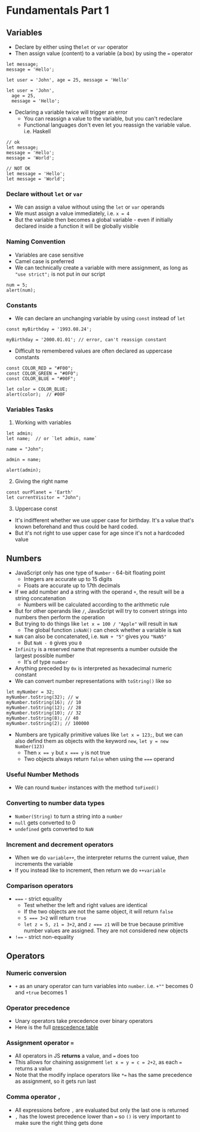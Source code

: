 # Fundamentals Part 1
## Variables
* Declare by either using the`let` or `var` operator
* Then assign value (content) to a variable (a box) by using the `=` operator
```
let message;
message = 'Hello';

let user = 'John', age = 25, message = 'Hello'

let user = 'John',
  age = 25,
  message = 'Hello';
```
* Declaring a variable twice will trigger an error
    * You can reassign a value to the variable, but you can't redeclare
    * Functional languages don't even let you reassign the variable value. i.e. Haskell
```
// ok
let message;
message = 'Hello';
message = 'World';

// NOT OK
let message = 'Hello';
let message = 'World';
```
### Declare without `let` or `var`
* We can assign a value without using the `let` or `var` operands
* We must assign a value immediately, i.e. `x = 4`
* But the variable then becomes a global variable - even if initially declared inside a function it will be globally visible

### Naming Convention
* Variables are case sensitive
* Camel case is preferred
* We can technically create a variable with mere assignment, as long as `"use strict";` is not put in our script
```
num = 5;
alert(num);
```
### Constants
* We can declare an unchanging variable by using `const` instead of `let`
```
const myBirthday = '1993.08.24';

myBirthday = '2000.01.01'; // error, can't reassign constant
```
* Difficult to remembered values are often declared as uppercase constants
```
const COLOR_RED = "#F00";
const COLOR_GREEN = "#0F0";
const COLOR_BLUE = "#00F";

let color = COLOR_BLUE;
alert(color);  // #00F
```

### Variables Tasks
1. Working with variables
```
let admin;
let name;  // or `let admin, name`

name = "John";

admin = name;

alert(admin);
```

2. Giving the right name
```
const ourPlanet = 'Earth'
let currentVisitor = "John";
```

3. Uppercase const
* It's indifferent whether we use upper case for birthday. It's a value that's known beforehand and thus could be hard coded.
* But it's not right to use upper case for age since it's not a hardcoded value

## Numbers
* JavaScript only has one type of `Number` - 64-bit floating point
  * Integers are accurate up to 15 digits
  * Floats are accurate up to 17th decimals
* If we add number and a string with the operand `+`, the result will be a string concatenation
  * Numbers will be calculated according to the arithmetic rule
* But for other operands like `/`, JavaScript will try to convert strings into numbers then perform the operation
* But trying to do things like `let x = 100 / "Apple"` will result in `NaN`
  * The global function `isNaN()` can check whether a variable is `NaN`
* `NaN` can also be concatenated, i.e. `NaN + "5"` gives you `"NaN5"`
    * But `NaN - 0` gives you `0`
* `Infinity` is a reserved name that represents a number outside the largest possible number
  * It's of type `number`
* Anything preceded by `0x` is interpreted as hexadecimal numeric constant
* We can convert number representations with `toString()` like so
```
let myNumber = 32;
myNumber.toString(32); // w
myNumber.toString(16); // 10
myNumber.toString(12); // 28
myNumber.toString(10); // 32
myNumber.toString(8); // 40
myNumber.toString(2); // 100000
```
* Numbers are typically primitive values like `let x = 123;`, but we can also defind them as objects with the keyword `new`, `let y = new Number(123)`
  * Then `x == y` but `x === y` is not true
  * Two objects always return `false` when using the `===` operand

### Useful Number Methods
* We can round `Number` instances with the method `toFixed()`

### Converting to number data types
* `Number(String)` to turn a string into a `number`
* `null` gets converted to 0
* `undefined` gets converted to `NaN`

### Increment and decrement operators
* When we do `variable++`, the interpreter returns the current value, _then_ increments the variable
* If you instead like to increment, then return we do `++variable`

### Comparison operators
* `===` - strict equality
  * Test whether the left and right values are identical
  * If the two objects are not the same object, it will return `false`
  * `5 === 3+2` will return `true`
  * `let z = 5, z1 = 3+2`, and `z === z1` will be true because primitive number values are assigned. They are not considered new objects
* `!==` - strict non-equality

## Operators
### Numeric conversion
* `+` as an unary operator can turn variables into `number`. i.e. `+""` becomes 0 and `+true` becomes 1
### Operator precedence
* Unary operators take precedence over binary operators
* Here is the full [prescedence table](https://developer.mozilla.org/en-US/docs/Web/JavaScript/Reference/Operators/Operator_Precedence)
### Assignment operator `=`
* All operators in JS **returns** a value, and `=` does too
* This allows for chaining assignment `let x = y = c = 2+2`, as each `=` returns a value
* Note that the modify inplace operators like `*=` has the same precedence as assignment, so it gets run last
### Comma operator `,`
* All expressions before `,` are evaluated but only the last one is returned
* `,` has the lowest precedence lower than `=` so `()` is very important to make sure the right thing gets done

